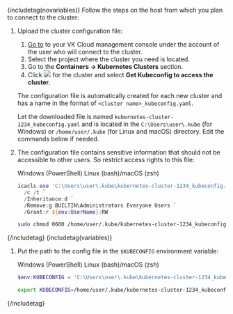 {includetag(novariables)}
Follow the steps on the host from which you plan to connect to the cluster:

1. Upload the cluster configuration file:

    1. [Go to](https://msk.cloud.vk.com/app/) to your VK Cloud management console under the account of the user who will connect to the cluster.
    1. Select the project where the cluster you need is located.
    1. Go to the **Containers → Kubernetes Clusters** section.
    1. Click ![ ](/en/assets/more-icon.svg "inline") for the cluster and select **Get Kubeconfig to access the cluster**.

   The configuration file is automatically created for each new cluster and has a name in the format of `<cluster name>_kubeconfig.yaml`. 

   Let the downloaded file is named `kubernetes-cluster-1234_kubeconfig.yaml` and is located in the `C:\Users\user\.kube` (for Windows) or `/home/user/.kube` (for Linux and macOS) directory. Edit the commands below if needed.

1. The configuration file contains sensitive information that should not be accessible to other users. So restrict access rights to this file:

   <tabs>
   <tablist>
   <tab>Windows (PowerShell)</tab>
   <tab>Linux (bash)/macOS (zsh)</tab>
   </tablist>
   <tabpanel>

   ```powershell
   icacls.exe 'C:\Users\user\.kube\kubernetes-cluster-1234_kubeconfig.yaml' `
     /c /t `
     /Inheritance:d `
     /Remove:g BUILTIN\Administrators Everyone Users `
     /Grant:r ${env:UserName}:RW
   ```

   </tabpanel>
   <tabpanel>

   ```bash
   sudo chmod 0600 /home/user/.kube/kubernetes-cluster-1234_kubeconfig.yaml
   ```

   </tabpanel>
   </tabs>

{/includetag}
{includetag(variables)}

1. Put the path to the config file in the `$KUBECONFIG` environment variable:

   <tabs>
   <tablist>
   <tab>Windows (PowerShell)</tab>
   <tab>Linux (bash)/macOS (zsh)</tab>
   </tablist>
   <tabpanel>

   ```powershell
   $env:KUBECONFIG = 'C:\Users\user\.kube\kubernetes-cluster-1234_kubeconfig.yaml'
   ```

   </tabpanel>
   <tabpanel>

   ```bash
   export KUBECONFIG=/home/user/.kube/kubernetes-cluster-1234_kubeconfig.yaml
   ```

   </tabpanel>
   </tabs>
{/includetag}   